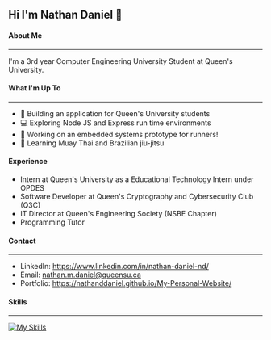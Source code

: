 ## Hi I'm Nathan Daniel 👋

#### About Me
---
I'm a 3rd year Computer Engineering University Student at Queen's University.

#### What I'm Up To
---
- 🚀 Building an application for Queen's University students
- 💻 Exploring Node JS and Express run time environments
- 🔧 Working on an embedded systems prototype for runners!
- 🥋 Learning Muay Thai and Brazilian jiu-jitsu

#### Experience
- Intern at Queen's University as a Educational Technology Intern under OPDES
- Software Developer at Queen's Cryptography and Cybersecurity Club (Q3C)
- IT Director at Queen's Engineering Society (NSBE Chapter)
- Programming Tutor 

#### Contact 
--- 
- LinkedIn:  https://www.linkedin.com/in/nathan-daniel-nd/
- Email:     nathan.m.daniel@queensu.ca
- Portfolio: https://nathanddaniel.github.io/My-Personal-Website/

#### Skills
---
[![My Skills](https://skillicons.dev/icons?i=anaconda,arduino,aws,html,c,cpp,css,docker,express,flask,gcp,git,heroku,html,java,js,mongodb,nextjs,nodejs,npm,php,postgres,py,qt,redis,spring,sqlite,sklearn,ts)](https://skillicons.dev)
